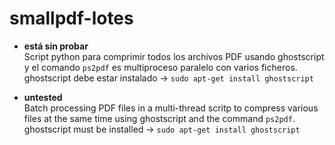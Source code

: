 # smallpdf-lotes

* **está sin probar**  
Script python para comprimir todos los archivos PDF usando ghostscript y el comando `ps2pdf` es multiproceso paralelo con varios ficheros.
ghostscript debe estar instalado -> `sudo apt-get install ghostscript`

* **untested**  
Batch processing PDF files in a multi-thread scritp to compress various files at the same time using ghostscript and the command `ps2pdf`.
ghostscript must be installed -> `sudo apt-get install ghostscript`
